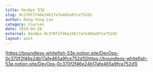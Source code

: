 ```yaml
---
title: DevOps 밋업
slug: 0c370f2f46e24b17afe465a9fce752d1
author: Dong-Yong Lee
category: Courses
date: 2019-04-28
external: DevOps-0c370f2f46e24b17afe465a9fce752d1
layout: post
---
```


[https://boundless-whitefish-53e.notion.site/DevOps-0c370f2f46e24b17afe465a9fce752d1](https://boundless-whitefish-53e.notion.site/DevOps-0c370f2f46e24b17afe465a9fce752d1)